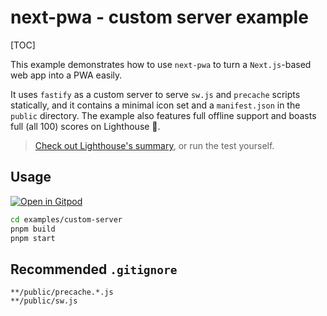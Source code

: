 # next-pwa - custom server example

[TOC]

This example demonstrates how to use `next-pwa` to turn a `Next.js`-based web app into a PWA easily.

It uses `fastify` as a custom server to serve `sw.js` and `precache` scripts statically, and it contains a minimal icon set and a `manifest.json` in the `public` directory. The example also features full offline support and boasts full (all 100) scores on Lighthouse 🎉.

> [Check out Lighthouse's summary](https://github.com/DuCanhGH/next-pwa/blob/master/examples/custom-server/lighthouse.pdf), or run the test yourself.

## Usage

[![Open in Gitpod](https://img.shields.io/badge/Open%20In-Gitpod.io-%231966D2?style=for-the-badge&logo=gitpod)](https://gitpod.io/#https://github.com/DuCanhGH/next-pwa/)

```bash
cd examples/custom-server
pnpm build
pnpm start
```

## Recommended `.gitignore`

```
**/public/precache.*.js
**/public/sw.js
```
